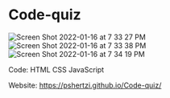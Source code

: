 # Code-quiz
![Screen Shot 2022-01-16 at 7 33 27 PM](https://user-images.githubusercontent.com/95047881/149684646-61edc802-c796-48ea-9ddb-25747b029fda.png)
![Screen Shot 2022-01-16 at 7 33 38 PM](https://user-images.githubusercontent.com/95047881/149684652-09a7467f-000c-48df-bf1b-59549d90126e.png)
![Screen Shot 2022-01-16 at 7 34 19 PM](https://user-images.githubusercontent.com/95047881/149684670-d2bd8836-dbc3-45bd-a11e-58b1359692cc.png)



Code:
HTML
CSS
JavaScript


Website:
https://pshertzi.github.io/Code-quiz/
